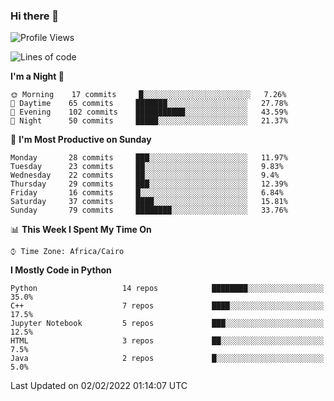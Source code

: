 ### Hi there 👋

<!--
**AMR-KELEG/AMR-KELEG** is a ✨ _special_ ✨ repository because its `README.md` (this file) appears on your GitHub profile.

Here are some ideas to get you started:

- 🔭 I’m currently working on ...
- 🌱 I’m currently learning ...
- 👯 I’m looking to collaborate on ...
- 🤔 I’m looking for help with ...
- 💬 Ask me about ...
- 📫 How to reach me: ...
- 😄 Pronouns: ...
- ⚡ Fun fact: ...
-->

<!--START_SECTION:waka-->
![Profile Views](http://img.shields.io/badge/Profile%20Views-0-blue)

![Lines of code](https://img.shields.io/badge/From%20Hello%20World%20I%27ve%20Written-3%20Million%20lines%20of%20code-blue)

**I'm a Night 🦉** 

```text
🌞 Morning    17 commits     █░░░░░░░░░░░░░░░░░░░░░░░░   7.26% 
🌆 Daytime    65 commits     ███████░░░░░░░░░░░░░░░░░░   27.78% 
🌃 Evening    102 commits    ███████████░░░░░░░░░░░░░░   43.59% 
🌙 Night      50 commits     █████░░░░░░░░░░░░░░░░░░░░   21.37%

```
📅 **I'm Most Productive on Sunday** 

```text
Monday       28 commits     ███░░░░░░░░░░░░░░░░░░░░░░   11.97% 
Tuesday      23 commits     ██░░░░░░░░░░░░░░░░░░░░░░░   9.83% 
Wednesday    22 commits     ██░░░░░░░░░░░░░░░░░░░░░░░   9.4% 
Thursday     29 commits     ███░░░░░░░░░░░░░░░░░░░░░░   12.39% 
Friday       16 commits     █░░░░░░░░░░░░░░░░░░░░░░░░   6.84% 
Saturday     37 commits     ████░░░░░░░░░░░░░░░░░░░░░   15.81% 
Sunday       79 commits     ████████░░░░░░░░░░░░░░░░░   33.76%

```


📊 **This Week I Spent My Time On** 

```text
⌚︎ Time Zone: Africa/Cairo

```

**I Mostly Code in Python** 

```text
Python                   14 repos            ████████░░░░░░░░░░░░░░░░░   35.0% 
C++                      7 repos             ████░░░░░░░░░░░░░░░░░░░░░   17.5% 
Jupyter Notebook         5 repos             ███░░░░░░░░░░░░░░░░░░░░░░   12.5% 
HTML                     3 repos             ██░░░░░░░░░░░░░░░░░░░░░░░   7.5% 
Java                     2 repos             █░░░░░░░░░░░░░░░░░░░░░░░░   5.0%

```



 Last Updated on 02/02/2022 01:14:07 UTC
<!--END_SECTION:waka-->
